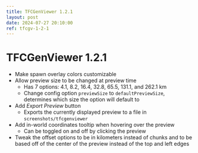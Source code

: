```yaml
---
title: TFCGenViewer 1.2.1
layout: post
date: 2024-07-27 20:10:00
ref: tfcgv-1-2-1
---
```


# TFCGenViewer 1.2.1

- Make spawn overlay colors customizable
- Allow preview size to be changed at preview time
    - Has 7 options: 4.1, 8.2, 16.4, 32.8, 65.5, 131.1, and 262.1 km
    - Change config option `previewSize` to `defaultPreviewSize`, determines which size the option will default to
- Add *Export Preview* button
    - Exports the currently displayed preview to a file in `screenshots/tfcgenviewer`
- Add in-world coordinates tooltip when hovering over the preview
    - Can be toggled on and off by clicking the preview
- Tweak the offset options to be in kilometers instead of chunks and to be based off of the center of the preview instead of the top and left edges
